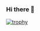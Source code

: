 ### Hi there 👋

[![trophy](https://github-profile-trophy.vercel.app/?username=Hazperera)](https://github.com/ryo-ma/github-profile-trophy)
